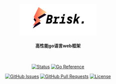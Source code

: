 <p align="center">
  <a href="" rel="noopener">
 <img width=250px height=100px src="docs/Brisk.png" alt="Project logo"></a>
</p>

<h4 align="center">高性能go语言web框架</h4>
<br>
<div align="center">

[![Status](https://img.shields.io/badge/status-active-success.svg)]()
[![Go Reference](https://pkg.go.dev/badge/github.com/DomineCore/brisk.svg)](https://pkg.go.dev/github.com/DomineCore/brisk)

[![GitHub Issues](https://img.shields.io/github/issues/DomineCore/brisk.svg)](https://github.com/DomineCore/brisk/issues)
[![GitHub Pull Requests](https://img.shields.io/github/issues-pr/DomineCore/brisk.svg)](https://github.com/DomineCore/brisk/pulls)
[![License](https://img.shields.io/badge/license-MIT-blue.svg)](/LICENSE)
</div>

